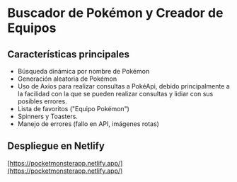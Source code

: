 # Buscador de Pokémon y Creador de Equipos

## Características principales

- Búsqueda dinámica por nombre de Pokémon
- Generación aleatoria de Pokémon
- Uso de Axios para realizar consultas a PokéApi, debido principalmente a la facilidad con la que se pueden realizar consultas y lidiar con sus posibles errores.
- Lista de favoritos ("Equipo Pokémon")
- Spinners y Toasters.
- Manejo de errores (fallo en API, imágenes rotas)

## Despliegue en Netlify

[https://pocketmonsterapp.netlify.app/](https://pocketmonsterapp.netlify.app/)
